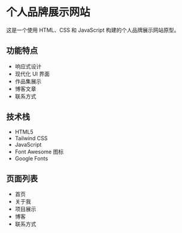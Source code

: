 # 个人品牌展示网站

这是一个使用 HTML、CSS 和 JavaScript 构建的个人品牌展示网站原型。

## 功能特点

- 响应式设计
- 现代化 UI 界面
- 作品集展示
- 博客文章
- 联系方式

## 技术栈

- HTML5
- Tailwind CSS
- JavaScript
- Font Awesome 图标
- Google Fonts

## 页面列表

- 首页
- 关于我
- 项目展示
- 博客
- 联系方式
